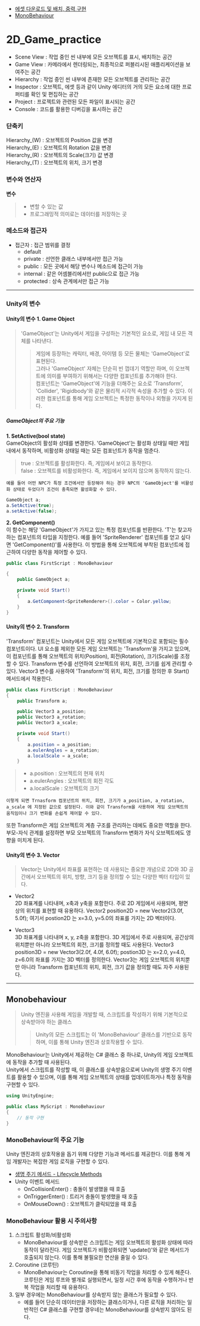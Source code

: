 - [에셋 다운로드 및 배치, 중력 구현](https://blog.naver.com/bc_pokemonmaster/223566431376)
- [MonoBehaviour](https://blog.naver.com/bc_pokemonmaster)

# 2D_Game_practice

* Scene View
: 작업 중인 씬 내부에 모든 오브젝트를 표시, 배치하는 공간
* Game View
: 카메라에서 렌더링되는, 최종적으로 퍼블리시된 애플리케이션을 보여주는 공간
* Hierarchy
: 작업 중인 씬 내부에 존재한 모든 오브젝트를 관리하는 공간
* Inspector
: 오브젝트, 에셋 등과 같이 Unity 에디터의 거의 모든 요소에 대한 프로퍼티를 확인 및 편집하는 공간
* Project
: 프로젝트와 관련된 모든 파일이 표시되는 공간
* Console
: 코드를 활용한 디버깅을 표시하는 공간

### 단축키   
Hierarchy_(W) : 오브젝트의 Position 값을 변경   
Hierarchy_(E) : 오브젝트의 Rotation 값을 변경   
Hierarchy_(R) : 오브젝트의 Scale(크기) 값 변경   
Hierarchy_(T) : 오브젝트의 위치, 크기 변경   

### 변수와 연산자
**변수**
> * 변할 수 있는 값   
> * 프로그래밍적 의미로는 데이터를 저장하는 곳

### 메소드와 접근자
* 접근자 : 접근 범위를 결정
    * default
    * private : 선언한 클래스 내부에서만 접근 가능
    * public : 모든 곳에서 해당 변수나 메소드에 접근이 가능
    * internal : 같은 어셈블리에서만 public으로 접근 가능
    * protected : 상속 관계에서만 접근 가능
----------------------------------------------------------------------
### Unity의 변수
#### Unity의 변수 1. Game Object
> 'GameObject'는 Unity에서 게임을 구성하는 기본적인 요소로, 게임 내 모든 객체를 나타낸다.    
>> 게임에 등장하는 캐릭터, 배경, 아이템 등 모든 물체는 'GameObject'로 표현된다.    
>> 그러나 'GameObject' 자체는 단순히 빈 껍데기 역할만 하며, 이 오브젝트에 의미를 부여하기 위해서는 다양한 컴포넌트를 추가해야 한다.    
>> 컴포넌트는 'GameObject'에 기능을 더해주는 요소로 'Transform', 'Collider', 'Rigidbody'와 같은 물리적 시각적 속성을 추가할 수 있다. 이러한 컴포넌트를 통해 게임 오브젝트는 특정한 동작이나 외형을 가지게 된다.   

##### GameObject의 주요 기능
**1. SetActive(bool state)**   
GameObject의 활성화 상태를 변경한다. 'GameObject'는 활성화 상태일 때만 게임 내에서 동작하며, 비활성화 상태일 때는 모든 컴포넌트가 동작을 멈춘다.   
> true : 오브젝트를 활성화한다. 즉, 게임에서 보이고 동작한다.   
> false : 오브젝트를 비활성화한다. 즉, 게임에서 보이지 않으며 동작하지 않는다.

`예를 들어 어떤 NPC가 특정 조건에서만 등장해야 하는 경우 NPC의 'GameObject'를 비활성화 상태로 두었다가 조건이 충족되면 활성화할 수 있다.`     

```C#
GameObject a;
a.SetActive(true);
a.setActive(false);
```

**2. GetComponent<T>()**    
이 함수는 해당 'GameObject'가 가지고 있는 특정 컴포넌트를 반환한다. 'T'는 찾고자 하는 컴포넌트의 타입을 지정한다.
예를 들어 'SpriteRenderer' 컴포넌트를 얻고 싶다면 'GetComponent<SpriteRenderer>()'를 사용한다. 이 방법을 통해 오브젝트에 부착된 컴포넌트에 접근하여 다양한 동작을 제어할 수 있다.    

```C#
public class FirstScript : MonoBehaviour

{
    public GameObject a;

    private void Start()
    {
        a.GetComponent<SpriteRenderer>().color = Color.yellow;
    }
}
```

#### Unity의 변수 2. Transform
'Transform' 컴포넌트는 Unity에서 모든 게임 오브젝트에 기본적으로 포함되는 필수 컴포넌트이다. 
UI 요소를 제외한 모든 게임 오브젝트는 'Transform'을 가지고 있으며, 이 컴포넌트를 통해 오브젝트의 위치(Position), 회전(Rotation), 크기(Scale)를 조정할 수 있다.
Transform 변수를 선언하여 오브젝트의 위치, 회전, 크기를 쉽게 관리할 수 있다.
Vector3 변수를 사용하여 'Transform'의 위치, 회전, 크기를 정의한 후 Start() 메서드에서 적용한다.

```C#
public class FirstScript : MonoBehaviour
{
    public Transform a;

    public Vector3 a_position;
    public Vector3 a_rotation;
    public Vector3 a_scale;

    private void Start()
    {
        a.position = a_position;
        a.eulerAngles = a_rotation;
        a.localScale = a_scale;
    }
```

> * a.position : 오브젝트의 현재 위치
> * a.eulerAngles : 오브젝트의 회전 각도
> * a.localScale : 오브젝트의 크기

`이렇게 되면 Trnasform 컴포넌트의 위치, 회전, 크기가 a_position, a_rotation, a_scale 에 지정된 값으로 설정된다. 이와 같이 Transform을 사용하여 게임 오브젝트의 움직임이나 크기 변화를 손쉽게 제어할 수 있다.`

또한 Transform은 게임 오브젝트의 계층 구조를 관리하는 데에도 중요한 역할을 한다.
부모-자식 관계를 설정하면 부모 오브젝트의 Transform 변화가 자식 오브젝트에도 영향을 미치게 된다.

#### Unity의 변수 3. Vector
> Vector는 Unity에서 좌표를 표현하는 데 사용되는 중요한 개념으로 2D와 3D 공간에서 오브젝트의 위치, 방향, 크기 등을 정의할 수 있는 다양한 벡터 타입이 있다.

* Vector2   
2D 좌표계를 나타내며, x축과 y축을 포함한다. 주로 2D 게임에서 사용되며, 평면 상의 위치를 표현할 때 유용하다.
Vector2 position2D = new Vector2(3.0f, 5.0f);
여기서 postion2D 는 x=3.0, y=5.0의 좌표를 가지는 2D 벡터이다.

* Vector3   
3D 좌표계를 나타내며 x, y, z축을 포함한다. 3D 게임에서 주로 사용되며, 공간상의 위치뿐만 아니라 오브젝트의 회전, 크기를 정의할 때도 사용된다.
Vector3 position3D = new Vector3(2.0f, 4.0f, 6.0f);
postion3D 는  x=2.0, y=4.0, z=6.0의 좌표를 가지는 3D 벡터를 정의한다.
Vector3는 게임 오브젝트의 위치뿐만 아니라 Transform 컴포넌트의 위치, 회전, 크기 값을 정의할 때도 자주 사용된다.


---------
## Monobehaviour
> Unity 엔진을 사용해 게임을 개발할 때, 스크립트를 작성하기 위해 기본적으로 상속받아야 하는 클래스
>> Unity의 모든 스크립트는 이 'MonoBehaviour' 클래스를 기반으로 동작하며, 이를 통해 Unity 엔진과 상호작용할 수 있다.

MonoBehaviour는 Unity에서 제공하는 C# 클래스 중 하나로, Unity의 게임 오브젝트에 동작을 추가할 때 사용된다.   
Unity에서 스크립트를 작성할 때, 이 클래스를 상속받음으로써 Unity의 생명 주기 이벤트를 활용할 수 있으며, 이를 통해 게임 오브젝트의 상태를 업데이트하거나 특정 동작을 구현할 수 있다.   

```C#
using UnityEngine;

public class MyScript : MonoBehaviour
{
    // 동작 구현
}
```

### MonoBehaviour의 주요 기능
Unity 엔진과의 상호작용을 돕기 위해 다양한 기능과 메서드를 제공한다. 이를 통해 게임 개발자는 복잡한 게임 로직을 구현할 수 있다.   
* [생명 주기 메서드 - Lifecycle Methods](https://blog.naver.com/bc_pokemonmaster/223559219577)
* Unity 이벤트 메서드
    * OnCollisionEnter() : 충돌이 발생했을 때 호출
    * OnTriggerEnter() : 트리거 충돌이 발생했을 때 호출
    * OnMouseDown() : 오브젝트가 클릭되었을 때 호출

### MonoBehaviour 활용 시 주의사항
1. 스크립트 활성화/비활성화
   * MonoBehaviour를 상속받은 스크립트는 게임 오브젝트의 활성화 상태에 따라 동작이 달라진다. 게임 오브젝트가 비활성화되면 'update()'와 같은 메서드가 호출되지 않는다. 이를 통해 불필요한 연산을 줄일 수 있다.
2. Coroutine (코루틴)
   * MonoBehaviour는 Coroutine을 통해 비동기 작업을 처리할 수 있게 해준다. 코루틴은 게임 루프와 별개로 실행되면서, 일정 시간 후에 동작을 수행하거나 반복 작업을 처리할 때 유용하다.
3. 일부 경우에는 MonoBehaviour를 상속받지 않는 클래스가 필요할 수 있다.
   * 예를 들어 단순히 데이터만을 저장하는 클래스이거나, 다른 로직을 처리하는 일반적인 C# 클래스를 구현할 경우네는 MonoBehaviour를 상속받지 않아도 된다.



















